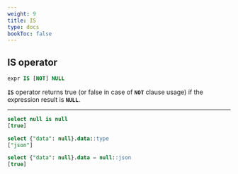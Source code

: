 ```yaml
---
weight: 9
title: IS
type: docs
bookToc: false
---
```


## IS operator

```SQL
expr IS [NOT] NULL
```

**`IS`** operator returns true (or false in case of **`NOT`** clause usage) if the
expression result is **`NULL`**.

---

```SQL
select null is null
[true]

select {"data": null}.data::type
["json"]

select {"data": null}.data = null::json
[true]
```
